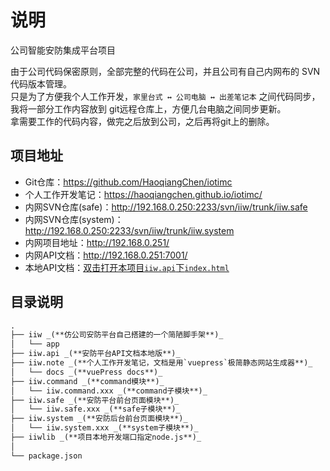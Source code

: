 <!-- @author chenhaoqiang (chenhaoqiang.irxk@gmail.com) -->
<!-- @date    2019-04-01 10:30:36 -->
# 说明

公司智能安防集成平台项目

由于公司代码保密原则，全部完整的代码在公司，并且公司有自己内网布的 SVN 代码版本管理。  
只是为了方便我个人工作开发，`家里台式 ↔ 公司电脑 ↔ 出差笔记本`  之间代码同步，我将一部分工作内容放到 git远程仓库上，方便几台电脑之间同步更新。  
拿需要工作的代码内容，做完之后放到公司，之后再将git上的删除。  

## 项目地址

- Git仓库：<https://github.com/HaoqiangChen/iotimc>
- 个人工作开发笔记：<https://haoqiangchen.github.io/iotimc/>
- 内网SVN仓库(safe)：<http://192.168.0.250:2233/svn/iiw/trunk/iiw.safe>
- 内网SVN仓库(system)：<http://192.168.0.250:2233/svn/iiw/trunk/iiw.system>
- 内网项目地址：<http://192.168.0.251/>
- 内网API文档：<http://192.168.0.251:7001/>
- 本地API文档：<a href="file://C:/Users/iotimc/Desktop/iotimc/iiw.api/192.168.0.251_7001/index.html" target="_blank">双击打开本项目`iiw.api`下`index.html`</a>

## 目录说明

```markdown
.
├── iiw _(**仿公司安防平台自己搭建的一个简陋脚手架**)_
│   └── app
├── iiw.api _(**安防平台API文档本地版**)_
├── iiw.note _(**个人工作开发笔记，文档是用`vuepress`极简静态网站生成器**)_
│   └── docs _(**vuePress docs**)_
├── iiw.command _(**command模块**)_
│   └── iiw.command.xxx _(**command子模块**)_
├── iiw.safe _(**安防平台前台页面模块**)_
│   └── iiw.safe.xxx _(**safe子模块**)_
├── iiw.system _(**安防后台前台页面模块**)_
│   └── iiw.system.xxx _(**system子模块**)_
├── iiwlib _(**项目本地开发端口指定node.js**)_
│ 
└── package.json
```
